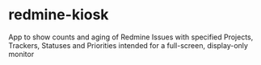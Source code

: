 # redmine-kiosk
App to show counts and aging of Redmine Issues with specified Projects, Trackers, Statuses and Priorities intended for a full-screen, display-only monitor
